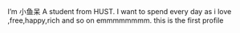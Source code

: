  I’m 小鱼呆
A student from HUST.
I want to spend every day as i love ,free,happy,rich and so on
emmmmmmmm.
this is the first profile
